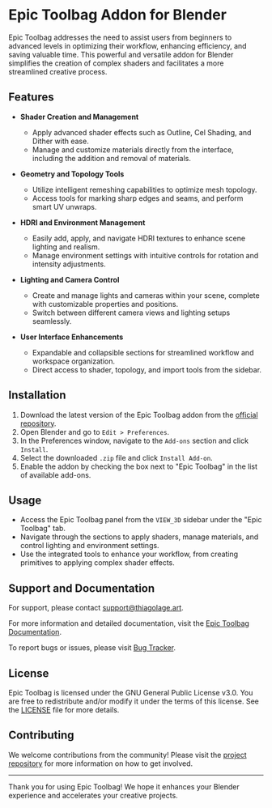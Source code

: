 # Epic Toolbag Addon for Blender

Epic Toolbag addresses the need to assist users from beginners to advanced levels in optimizing their workflow, enhancing efficiency, and saving valuable time. This powerful and versatile addon for Blender simplifies the creation of complex shaders and facilitates a more streamlined creative process.

## Features

- **Shader Creation and Management**
  - Apply advanced shader effects such as Outline, Cel Shading, and Dither with ease.
  - Manage and customize materials directly from the interface, including the addition and removal of materials.

- **Geometry and Topology Tools**
  - Utilize intelligent remeshing capabilities to optimize mesh topology.
  - Access tools for marking sharp edges and seams, and perform smart UV unwraps.

- **HDRI and Environment Management**
  - Easily add, apply, and navigate HDRI textures to enhance scene lighting and realism.
  - Manage environment settings with intuitive controls for rotation and intensity adjustments.

- **Lighting and Camera Control**
  - Create and manage lights and cameras within your scene, complete with customizable properties and positions.
  - Switch between different camera views and lighting setups seamlessly.

- **User Interface Enhancements**
  - Expandable and collapsible sections for streamlined workflow and workspace organization.
  - Direct access to shader, topology, and import tools from the sidebar.

## Installation

1. Download the latest version of the Epic Toolbag addon from the [official repository](#).
2. Open Blender and go to `Edit > Preferences`.
3. In the Preferences window, navigate to the `Add-ons` section and click `Install`.
4. Select the downloaded `.zip` file and click `Install Add-on`.
5. Enable the addon by checking the box next to "Epic Toolbag" in the list of available add-ons.

## Usage

- Access the Epic Toolbag panel from the `VIEW_3D` sidebar under the "Epic Toolbag" tab.
- Navigate through the sections to apply shaders, manage materials, and control lighting and environment settings.
- Use the integrated tools to enhance your workflow, from creating primitives to applying complex shader effects.

## Support and Documentation

For support, please contact [support@thiagolage.art](mailto:support@thiagolage.art).

For more information and detailed documentation, visit the [Epic Toolbag Documentation](https://epictoolbag.gitbook.io/docs).

To report bugs or issues, please visit [Bug Tracker](https://report-bugs.netlify.app/).

## License

Epic Toolbag is licensed under the GNU General Public License v3.0. You are free to redistribute and/or modify it under the terms of this license. See the [LICENSE](#) file for more details.

## Contributing

We welcome contributions from the community! Please visit the [project repository](#) for more information on how to get involved.

---

Thank you for using Epic Toolbag! We hope it enhances your Blender experience and accelerates your creative projects.